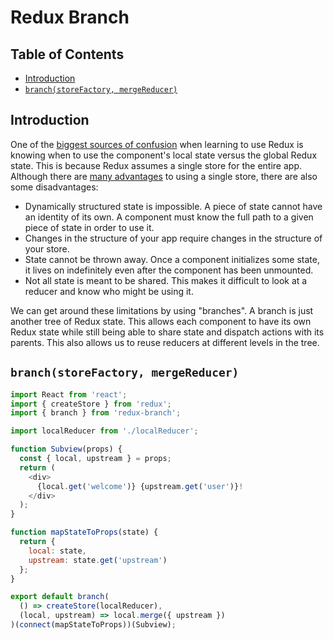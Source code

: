 # Redux Branch

## Table of Contents
* [Introduction](#introduction)
* [`branch(storeFactory, mergeReducer)`](#branchstorefactory-mergereducer)

## Introduction
One of the [biggest sources of confusion](https://github.com/reactjs/redux/issues/1385) when learning to use Redux is knowing when to use the component's local state versus the global Redux state. This is because Redux assumes a single store for the entire app. Although there are [many advantages](http://stackoverflow.com/questions/32461229/why-use-redux-over-facebook-flux) to using a single store, there are also some disadvantages:

* Dynamically structured state is impossible. A piece of state cannot have an identity of its own. A component must know the full path to a given piece of state in order to use it.
* Changes in the structure of your app require changes in the structure of your store.
* State cannot be thrown away. Once a component initializes some state, it lives on indefinitely even after the component has been unmounted.
* Not all state is meant to be shared. This makes it difficult to look at a reducer and know who might be using it.

We can get around these limitations by using "branches". A branch is just another tree of Redux state. This allows each component to have its own Redux state while still being able to share state and dispatch actions with its parents. This also allows us to reuse reducers at different levels in the tree.

## `branch(storeFactory, mergeReducer)`
```js
import React from 'react';
import { createStore } from 'redux';
import { branch } from 'redux-branch';

import localReducer from './localReducer';

function Subview(props) {
  const { local, upstream } = props;
  return (
    <div>
      {local.get('welcome')} {upstream.get('user')}!
    </div>
  );
}

function mapStateToProps(state) {
  return {
    local: state,
    upstream: state.get('upstream')
  };
}

export default branch(
  () => createStore(localReducer),
  (local, upstream) => local.merge({ upstream })
)(connect(mapStateToProps))(Subview);
```
